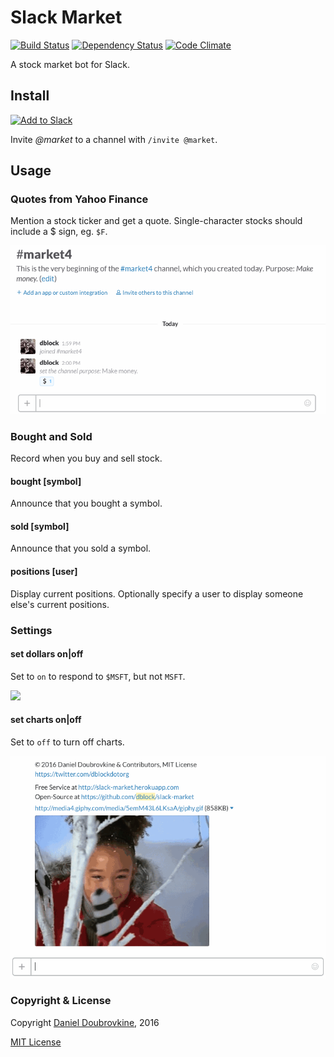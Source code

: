 Slack Market
============

[![Build Status](https://travis-ci.org/dblock/slack-market.svg?branch=master)](https://travis-ci.org/dblock/slack-market)
[![Dependency Status](https://gemnasium.com/dblock/slack-market.svg)](https://gemnasium.com/dblock/slack-market)
[![Code Climate](https://codeclimate.com/github/dblock/slack-market.svg)](https://codeclimate.com/github/dblock/slack-market)

A stock market bot for Slack.

## Install

[![Add to Slack](https://platform.slack-edge.com/img/add_to_slack.png)](http://market.playplay.io)

Invite *@market* to a channel with `/invite @market`.

## Usage

### Quotes from Yahoo Finance

Mention a stock ticker and get a quote. Single-character stocks should include a $ sign, eg. `$F`.

![](public/img/market.gif)

### Bought and Sold

Record when you buy and sell stock.

#### bought [symbol]

Announce that you bought a symbol.

#### sold [symbol]

Announce that you sold a symbol.

#### positions [user]

Display current positions. Optionally specify a user to display someone else's current positions.

### Settings

#### set dollars on|off

Set to `on` to respond to `$MSFT`, but not `MSFT`.

![](public/img/dollars.gif)

#### set charts on|off

Set to `off` to turn off charts.

![](public/img/charts.gif)

### Copyright & License

Copyright [Daniel Doubrovkine](http://code.dblock.org), 2016

[MIT License](LICENSE)

